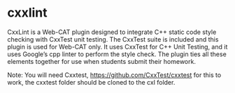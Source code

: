 # cxxlint

CxxLint is a Web-CAT plugin designed to integrate C++ static code style checking with CxxTest unit testing. The CxxTest suite is included and this plugin is used for Web-CAT only. It uses CxxTest for C++ Unit Testing, and it uses Google’s cpp linter to perform the style check. The plugin ties all these elements together for use when students submit their homework.

Note: You will need Cxxtest, https://github.com/CxxTest/cxxtest for this to work, the cxxtest folder should be cloned to the cxl folder.
